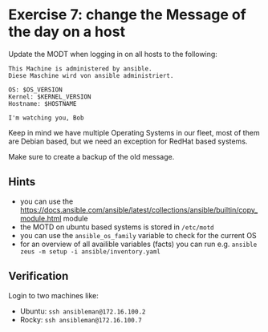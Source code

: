 # Exercise 7: change the Message of the day on a host

Update the MODT when logging in on all hosts to the following:

```
This Machine is administered by ansible.
Diese Maschine wird von ansible administriert.

OS: $OS_VERSION
Kernel: $KERNEL_VERSION
Hostname: $HOSTNAME

I'm watching you, Bob
```

Keep in mind we have multiple Operating Systems in our fleet, most of them are Debian based, but we need an exception for RedHat based systems.

Make sure to create a backup of the old message.

## Hints
- you can use the https://docs.ansible.com/ansible/latest/collections/ansible/builtin/copy_module.html module
- the MOTD on ubuntu based systems is stored in `/etc/motd`
- you can use the `ansible_os_family` variable to check for the current OS
- for an overview of all availible variables (facts) you can run e.g. `ansible zeus -m setup -i ansible/inventory.yaml`

## Verification
Login to two machines like:
- Ubuntu: `ssh ansibleman@172.16.100.2`
- Rocky: `ssh ansibleman@172.16.100.7`

